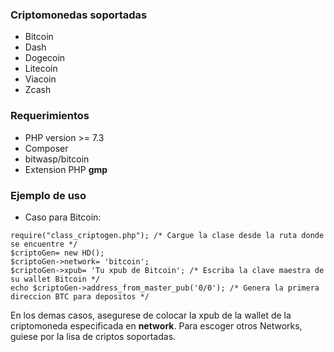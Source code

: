 ### Criptomonedas soportadas

- Bitcoin
- Dash
- Dogecoin
- Litecoin
- Viacoin
- Zcash

### Requerimientos

- PHP version >= 7.3
- Composer
- bitwasp/bitcoin
- Extension PHP **gmp**

### Ejemplo de uso

- Caso para Bitcoin:

```
require("class_criptogen.php"); /* Cargue la clase desde la ruta donde se encuentre */
$criptoGen= new HD();
$criptoGen->network= 'bitcoin';
$criptoGen->xpub= 'Tu xpub de Bitcoin'; /* Escriba la clave maestra de su wallet Bitcoin */
echo $criptoGen->address_from_master_pub('0/0'); /* Genera la primera direccion BTC para depositos */
```
En los demas casos, asegurese de colocar la xpub de la wallet de la criptomoneda especificada en **network**. Para escoger otros Networks, guiese por la lisa de criptos soportadas.